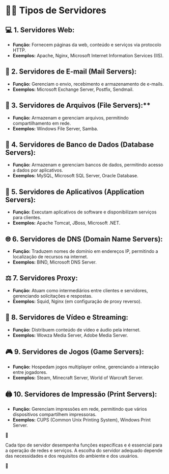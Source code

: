 # 👯‍♂️ Tipos de Servidores

## 💻 **1. Servidores Web:**

- **Função:** Fornecem páginas da web, conteúdo e serviços via protocolo HTTP.
- **Exemplos:** Apache, Nginx, Microsoft Internet Information Services (IIS).

## 📩 **2. Servidores de E-mail (Mail Servers):**

- **Função:** Gerenciam o envio, recebimento e armazenamento de e-mails.
- **Exemplos:** Microsoft Exchange Server, Postfix, Sendmail.

## 📁 3. Servidores de Arquivos (File Servers):**

- **Função:** Armazenam e gerenciam arquivos, permitindo compartilhamento em rede.
- **Exemplos:** Windows File Server, Samba.

## 🎲 **4. Servidores de Banco de Dados (Database Servers):**

- **Função:** Armazenam e gerenciam bancos de dados, permitindo acesso a dados por aplicativos.
- **Exemplos:** MySQL, Microsoft SQL Server, Oracle Database.

## 📱 **5. Servidores de Aplicativos (Application Servers):**

- **Função:** Executam aplicativos de software e disponibilizam serviços para clientes.
- **Exemplos:** Apache Tomcat, JBoss, Microsoft .NET.

## 🌐 **6. Servidores de DNS (Domain Name Servers):**

- **Função:** Traduzem nomes de domínio em endereços IP, permitindo a localização de recursos na internet.
- **Exemplos:** BIND, Microsoft DNS Server.

## ⚖ **7. Servidores Proxy:**

- **Função:** Atuam como intermediários entre clientes e servidores, gerenciando solicitações e respostas.
- **Exemplos:** Squid, Nginx (em configuração de proxy reverso).

## 📼 **8. Servidores de Vídeo e Streaming:**

- **Função:** Distribuem conteúdo de vídeo e áudio pela internet.
- **Exemplos:** Wowza Media Server, Adobe Media Server.

## 🎮 **9. Servidores de Jogos (Game Servers):**

- **Função:** Hospedam jogos multiplayer online, gerenciando a interação entre jogadores.
- **Exemplos:** Steam, Minecraft Server, World of Warcraft Server.

## 🖨 **10. Servidores de Impressão (Print Servers):**

- **Função:** Gerenciam impressões em rede, permitindo que vários dispositivos compartilhem impressoras.
- **Exemplos:** CUPS (Common Unix Printing System), Windows Print Server.

📌

Cada tipo de servidor desempenha funções específicas e é essencial para a operação de redes e serviços. A escolha do servidor adequado depende das necessidades e dos requisitos do ambiente e dos usuários.

📌
